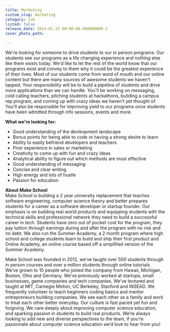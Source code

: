 ```yaml
---
title: Marketing
custom_slug: marketing
category: job
listed: false
release_date: 2014-01-25 00:00:00.000000000 Z
cover_photo_path: 

---
```

We're looking for someone to drive students to our in person programs. Our students see our programs as a life changing experience and nothing else like them exists today. We'd like to let the rest of the world know that our programs exist and convey to them why it could be the greatest experience of their lives. Most of our students come from word of mouth and our online content but there are many sources of awesome students we haven't tapped. Your responsibility will be to build a pipeline of students and drive more applications than we can handle. You'll be working on messaging, cold calling teachers, pitching students at hackathons, building a campus rep program, and coming up with crazy ideas we haven't yet thought of. You'll also be responsible for improving yield to our programs once students have been admitted through info sessions, events and more.

**What we're looking for:**

- Good understanding of the devleopment landscape
- Bonus points for being able to code or having a strong desire to learn
- Ability to easily befriend developers and teachers
- Prior experience in sales or marketing
- Creativity to come up with fun and crazy ideas
- Analytical ability to figure out which methods are most effective
- Good understanding of messaging
- Concise and clear writing
- High energy and lots of hustle
- Passion for education

**About Make School**<br> Make School is building a 2 year university replacement that teaches software engineering, computer science theory and better prepares students for a career as a software developer or startup founder. Our emphasis is on building real world products and equipping students with the technical skills and professional network they need to build a successful career in tech. Students have zero out of pocket cost for the program, they pay tuition through earnings during and after the program with no risk and no debt. We also run the Summer Academy, a 2 month program where high school and college students learn to build and ship their first product and Online Academy, an online course based off a simplified version of the Summer Academy.

Make School was founded in 2012, we’ve taught over 500 students through in person courses and over a million students through online tutorials. We’ve grown to 10 people who joined the company from Hawaii, Michigan, Boston, Ohio and Germany. We’ve previously worked at startups, small businesses, game companies and tech companies. We’ve lectured and taught at MIT, Carnegie Mellon, UC Berkeley, Stanford and INSEAD. We frequently volunteer to teach beginners coding basics and mentor entrepreneurs building companies. We see each other as a family and work to treat each other better everyday. Our culture is fast paced yet fun and forgiving. We care deeply about improving computer science education, and sparking passion in students to build real products. We’re always looking to add new and diverse perspectives to the team, if you’re passionate about computer science education we’d love to hear from you!
